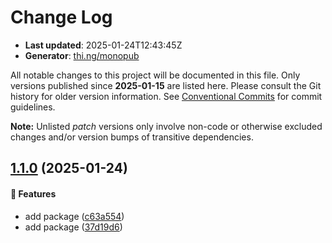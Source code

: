 # Change Log

- **Last updated**: 2025-01-24T12:43:45Z
- **Generator**: [thi.ng/monopub](https://thi.ng/monopub)

All notable changes to this project will be documented in this file.
Only versions published since **2025-01-15** are listed here.
Please consult the Git history for older version information.
See [Conventional Commits](https://conventionalcommits.org/) for commit guidelines.

**Note:** Unlisted _patch_ versions only involve non-code or otherwise excluded changes
and/or version bumps of transitive dependencies.

## [1.1.0](https://github.com/jackdbd/rapido/tree/@jackdbd/pkce@1.1.0) (2025-01-24)

#### 🚀 Features

- add package ([c63a554](https://github.com/jackdbd/rapido/commit/c63a554))
- add package ([37d19d6](https://github.com/jackdbd/rapido/commit/37d19d6))
